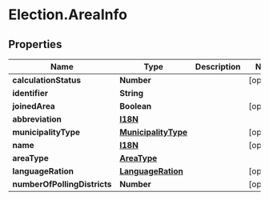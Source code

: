 # Election.AreaInfo

## Properties

Name | Type | Description | Notes
------------ | ------------- | ------------- | -------------
**calculationStatus** | **Number** |  | [optional] 
**identifier** | **String** |  | 
**joinedArea** | **Boolean** |  | [optional] 
**abbreviation** | [**I18N**](I18N.md) |  | 
**municipalityType** | [**MunicipalityType**](MunicipalityType.md) |  | [optional] 
**name** | [**I18N**](I18N.md) |  | [optional] 
**areaType** | [**AreaType**](AreaType.md) |  | 
**languageRation** | [**LanguageRation**](LanguageRation.md) |  | [optional] 
**numberOfPollingDistricts** | **Number** |  | [optional] 


